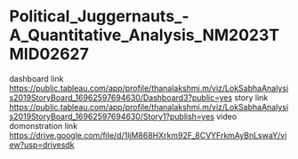# Political_Juggernauts_-A_Quantitative_Analysis_NM2023TMID02627
dashboard link https://public.tableau.com/app/profile/thanalakshmi.m/viz/LokSabhaAnalysis2019StoryBoard_16962597694630/Dashboard3?public=yes
story link https://public.tableau.com/app/profile/thanalakshmi.m/viz/LokSabhaAnalysis2019StoryBoard_16962597694630/Story1?publish=yes
video domonstration link https://drive.google.com/file/d/1ljM868HXrkm92F_8CVYFrkmAyBnLswaY/view?usp=drivesdk 
